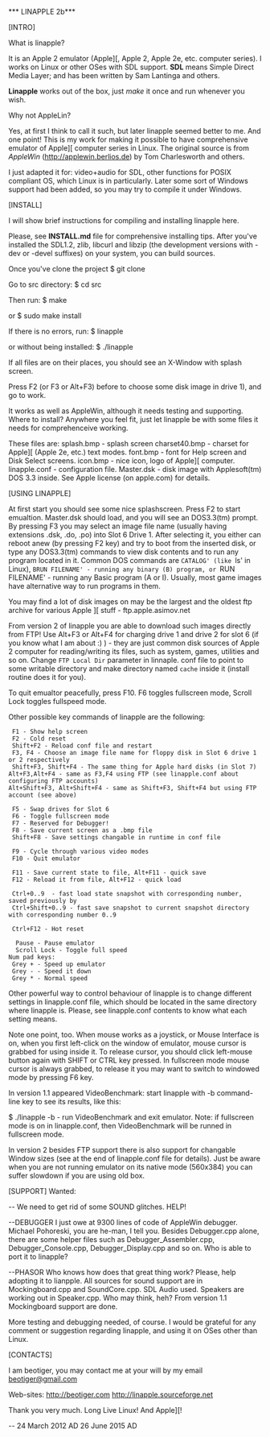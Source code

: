 *** LINAPPLE 2b***

[INTRO]

What is linapple?

It is an Apple 2 emulator (Apple][, Apple 2, Apple 2e, etc. computer series). I works on Linux or other OSes with SDL support. **SDL** means Simple Direct Media Layer; and has been written by Sam Lantinga and others.

**Linapple** works out of the box, just *make* it once and run whenever you wish.

Why not AppleLin?

Yes, at first I think to call it such, but later linapple seemed better to me. And one point! This is my work for making it possible to have comprehensive emulator of Apple][ computer series in Linux.
The original source is from *AppleWin* (http://applewin.berlios.de) by Tom Charlesworth and others.

I just adapted it for: video+audio for SDL, other functions for POSIX compliant OS, which Linux is in particularly.
Later some sort of Windows support had been added, so you may try to compile it under Windows.

[INSTALL]

I will show brief instructions for compiling and installing linapple here.

Please, see **INSTALL.md** file for comprehensive installing tips.
After you've installed the SDL1.2, zlib, libcurl and libzip (the development versions with -dev or -devel suffixes) on your system, you can build sources.

Once you've clone the project
$ git clone

Go to src directory:
$ cd src

Then run:
$ make

or
$ sudo make install

If there is no errors, run:
$ linapple

or without being installed:
$ ./linapple

If all files are on their places, you should see an X-Window with splash screen. 

Press F2 (or F3 or Alt+F3) before to choose some disk image in drive 1), and go to work.

It works as well as AppleWin, although it needs testing and supporting.
Where to install? Anywhere you feel fit,  just let linapple be with some files it needs for comprehenceive working.

These files are:
splash.bmp 			- splash screen
charset40.bmp		- charset for Apple][ (Apple 2e, etc.) text modes.
font.bmp			- font for Help screen and Disk Select screens.
icon.bmp			- nice icon, logo of Apple][ computer.
linapple.conf		- configuration file.
Master.dsk			- disk image with Applesoft(tm) DOS 3.3 inside. See Apple license (on apple.com) for details.

[USING LINAPPLE]

At first start you should see some nice splashscreen. Press F2 to start emualtion. Master.dsk should load, and you will see an DOS3.3(tm) prompt. By pressing F3 you may select an image file name (usually having extensions .dsk, .do, .po) into Slot 6 Drive 1. After selecting it, you either can reboot anew (by pressing F2 key) and try to boot from the inserted disk, or type any DOS3.3(tm) commands to view disk contents and to run any program located in it. Common DOS commands are `CATALOG' (like `ls' in Linux), `BRUN FILENAME' - running any binary (B) program, or `RUN FILENAME' - running any Basic program (A or I). Usually, most game images have alternative way to run programs in them.

You may find a lot of disk images on may be the largest and the oldest ftp archive for various Apple ][ stuff - ftp.apple.asimov.net

From version 2 of linapple you are able to download such images directly from FTP! Use Alt+F3 or Alt+F4 for charging drive 1 and drive 2 for slot 6 (if you know what I am about :) ) - they are just common disk sources of Apple 2 computer for reading/writing its files, such as system, games, utilities and so on. Change `FTP Local Dir` parameter in linnaple. conf file to point to some writable directory and make directory named `cache` inside it (install routine does it for you).

To quit emualtor peacefully, press F10. F6 toggles fullscreen mode, Scroll Lock toggles fullspeed mode.

Other possible key commands of linapple are the following:

     F1 - Show help screen
     F2 - Cold reset
     Shift+F2 - Reload conf file and restart
     F3, F4 - Choose an image file name for floppy disk in Slot 6 drive 1 or 2 respectively
     Shift+F3, Shift+F4 - The same thing for Apple hard disks (in Slot 7)
	Alt+F3,Alt+F4 - same as F3,F4 using FTP (see linapple.conf about configuring FTP accounts)
	Alt+Shift+F3, Alt+Shift+F4 - same as Shift+F3, Shift+F4 but using FTP account (see above)

     F5 - Swap drives for Slot 6
     F6 - Toggle fullscreen mode
     F7 - Reserved for Debugger!
     F8 - Save current screen as a .bmp file
     Shift+F8 - Save settings changable in runtime in conf file
     
     F9 - Cycle through various video modes
     F10 - Quit emulator

     F11 - Save current state to file, Alt+F11 - quick save
     F12 - Reload it from file, Alt+F12 - quick load

     Ctrl+0..9	- fast load state snapshot with corresponding number, saved previously by
     Ctrl+Shift+0..9 - fast save snapshot to current snapshot directory with corresponding number 0..9

     Ctrl+F12 - Hot reset

      Pause - Pause emulator
      Scroll Lock - Toggle full speed
    Num pad keys:
     Grey + - Speed up emulator
     Grey - - Speed it down
     Grey * - Normal speed

Other powerful way to control behaviour of linapple is to change different settings in linapple.conf file, which should be located in the same directory where linapple is. Please, see linapple.conf contents to know what each setting means.

Note one point, too. When mouse works as a joystick, or Mouse Interface is on, when you first left-click on the window of emulator, mouse cursor is grabbed for using inside it. To release cursor, you should click left-mouse button again with SHIFT or CTRL key pressed. In fullscreen mode mouse cursor is always grabbed, to release it you may want to switch to windowed mode by pressing F6 key.

In version 1.1 appeared VideoBenchmark: start linapple with -b command-line key to see its results, like this:

$ ./linapple -b		- run VideoBenchmark and exit emulator. Note: if fullscreen mode is on in linapple.conf, then
			  VideoBenchmark will be runned in fullscreen mode.

In version 2 besides FTP support there is also support for changable Window sizes (see at the end of linapple.conf file for details).
Just be aware when you are not running emulator on its native mode (560x384) you can suffer slowdown if you are using old box.

[SUPPORT]
Wanted:

-- We need to get rid of some SOUND glitches. HELP!

--DEBUGGER
		I just owe at 9300 lines of code of AppleWin debugger. Michael Pohoreski, you are he-man, I tell you.
		Besides Debugger.cpp alone, there are some helper files such as Debugger_Assembler.cpp,
		Debugger_Console.cpp, Debugger_Display.cpp and so on. Who is able to port it to linapple?

--PHASOR
		Who knows how does that great thing work? Please, help adopting it to lianpple.
   		All sources for	sound support are in Mockingboard.cpp and SoundCore.cpp.
		SDL Audio used. Speakers are working out in Speaker.cpp. Who may think, heh?
		From version 1.1 Mockingboard support are done.

More testing and debugging needed, of course. I would be grateful for any comment or suggestion regarding linapple, and using it on OSes other than Linux.

[CONTACTS]

I am beotiger, you may contact me at your will by my email beotiger@gmail.com

Web-sites:
http://beotiger.com
http://linapple.sourceforge.net

Thank you very much.
Long Live Linux!
And Apple][!

--
24 March 2012 AD
26 June 2015 AD
